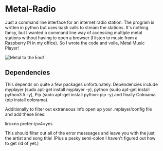 # Metal-Radio
Just a command line interface for an internet radio station.  The program is written in python but uses bash calls to stream the stations.
It's nothing fancy, but I wanted a command line way of accessing multiple metal stations without having to open a browser (I listen to music from a Raspberry Pi in my office).  So I wrote the code and voila, Metal Music Player! 

![Metal to the End!](https://github.com/fornitsumfornis/Metal-Radio-CLI/blob/master/1.png)

## Dependencies
This depends on quite a few packages unfortunately.  Dependencies include myplayer (sudo apt-get install myplayer -y), python (sudo apt-get install python3.5 -y), Pip (sudo apt-get install python-pip -y) and finally Colroama (pip install colorama).  

Additionally to filter out extraneous info open up your .mplayer/config file and add these lines:

lirc=no
prefer-ipv4=yes

This should filter out all of the error messsages and leave you with the just the artist and song title! (Plus a pesky semi-colon I haven't figured out how to get rid of yet.)
